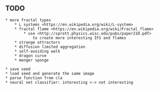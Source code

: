 TODO
----

    * more fractal types
        * L systems <https://en.wikipedia.org/wiki/L-system>
        * fractal flame <https://en.wikipedia.org/wiki/Fractal_flame>
            * use <http://sprott.physics.wisc.edu/pubs/paper210.pdf>
                to create more interesting IFS and flames
        * strange attractors
        * diffusion limited aggregation
        * self-avoiding walk
        * dragon curve
        * menger sponge

    * save seed
    * load seed and generate the same image
    * parse function from cla
    * neural net classifier: interesting <-> not interesting
